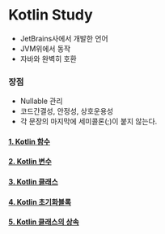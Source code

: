 # Kotlin Study

* JetBrains사에서 개발한 언어
* JVM위에서 동작
* 자바와 완벽히 호환

### 장점
* Nullable 관리
* 코드간결성, 안정성, 상호운용성
* 각 문장의 마지막에 세미콜론(;)이 붙지 않는다.

#### [1. Kotlin 함수](src/main/resources/doc/1_함수.md)
#### [2. Kotlin 변수](src/main/resources/doc/2_변수.md)
#### [3. Kotlin 클래스](src/main/resources/doc/3_클래스.md)
#### [4. Kotlin 초기화블록](src/main/resources/doc/4_초기화블록.md)
#### [5. Kotlin 클래스의 상속](src/main/resources/doc/5_클래스상속.md)
